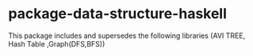 # package-data-structure-haskell
This package includes and supersedes the following libraries (AVI TREE, Hash Table ,Graph(DFS,BFS))
